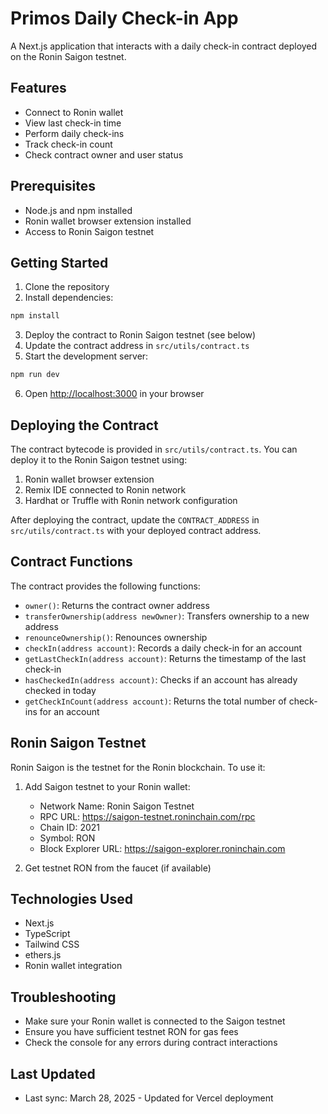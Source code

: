 # Primos Daily Check-in App

A Next.js application that interacts with a daily check-in contract deployed on the Ronin Saigon testnet.

## Features

- Connect to Ronin wallet
- View last check-in time
- Perform daily check-ins
- Track check-in count
- Check contract owner and user status

## Prerequisites

- Node.js and npm installed
- Ronin wallet browser extension installed
- Access to Ronin Saigon testnet

## Getting Started

1. Clone the repository
2. Install dependencies:

```bash
npm install
```

3. Deploy the contract to Ronin Saigon testnet (see below)
4. Update the contract address in `src/utils/contract.ts`
5. Start the development server:

```bash
npm run dev
```

6. Open [http://localhost:3000](http://localhost:3000) in your browser

## Deploying the Contract

The contract bytecode is provided in `src/utils/contract.ts`. You can deploy it to the Ronin Saigon testnet using:

1. Ronin wallet browser extension
2. Remix IDE connected to Ronin network
3. Hardhat or Truffle with Ronin network configuration

After deploying the contract, update the `CONTRACT_ADDRESS` in `src/utils/contract.ts` with your deployed contract address.

## Contract Functions

The contract provides the following functions:

- `owner()`: Returns the contract owner address
- `transferOwnership(address newOwner)`: Transfers ownership to a new address
- `renounceOwnership()`: Renounces ownership
- `checkIn(address account)`: Records a daily check-in for an account
- `getLastCheckIn(address account)`: Returns the timestamp of the last check-in
- `hasCheckedIn(address account)`: Checks if an account has already checked in today
- `getCheckInCount(address account)`: Returns the total number of check-ins for an account

## Ronin Saigon Testnet

Ronin Saigon is the testnet for the Ronin blockchain. To use it:

1. Add Saigon testnet to your Ronin wallet:
   - Network Name: Ronin Saigon Testnet
   - RPC URL: https://saigon-testnet.roninchain.com/rpc
   - Chain ID: 2021
   - Symbol: RON
   - Block Explorer URL: https://saigon-explorer.roninchain.com

2. Get testnet RON from the faucet (if available)

## Technologies Used

- Next.js
- TypeScript
- Tailwind CSS
- ethers.js
- Ronin wallet integration

## Troubleshooting

- Make sure your Ronin wallet is connected to the Saigon testnet
- Ensure you have sufficient testnet RON for gas fees
- Check the console for any errors during contract interactions

## Last Updated
- Last sync: March 28, 2025 - Updated for Vercel deployment
